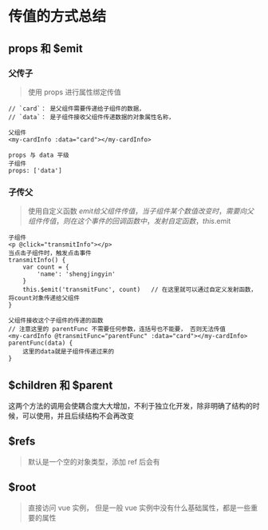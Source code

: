 # 传值的方式总结

## props 和 $emit

### 父传子

> 使用 props 进行属性绑定传值

```vue
// `card`： 是父组件需要传递给子组件的数据， 
// `data`： 是子组件接收父组件传递数据的对象属性名称， 

父组件
<my-cardInfo :data="card"></my-cardInfo>

props 与 data 平级
子组件
props: ['data']
```

### 子传父

> 使用自定义函数 $emit 给父组件传值，当子组件某个数值改变时，需要向父组件传值，则在这个 事件 的回调函数中，发射自定函数，this.$emit

```vue
子组件
<p @click="transmitInfo"></p>
当点击子组件时，触发点击事件
transmitInfo() {
	var count = {
		'name': 'shengjingyin'
	}
	this.$emit('transmitFunc', count)   // 在这里就可以通过自定义发射函数，将count对象传递给父组件
}

父组件接收这个子组件的传递的函数
// 注意这里的 parentFunc 不需要任何参数，连括号也不能要， 否则无法传值
<my-cardInfo @transmitFunc="parentFunc" :data="card"></my-cardInfo> 
parentFunc(data) {
	这里的data就是子组件传递过来的
}
```

## $children 和 $parent

这两个方法的调用会使耦合度大大增加，不利于独立化开发，除非明确了结构的时候，可以使用，并且后续结构不会再改变

## $refs

> 默认是一个空的对象类型，添加 ref 后会有

## $root

> 直接访问 vue 实例， 但是一般 vue 实例中没有什么基础属性，都是一些重要的属性